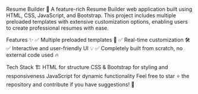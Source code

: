 Resume Builder 🚀
A feature-rich Resume Builder web application built using HTML, CSS, JavaScript, and Bootstrap. This project includes multiple preloaded templates with extensive customization options, enabling users to create professional resumes with ease.

Features ✨
✅ Multiple preloaded templates 🎨
✅ Real-time customization 🛠️
✅ Interactive and user-friendly UI 💡
✅ Completely built from scratch, no external code used 🔥

Tech Stack 🏗️
HTML for structure
CSS & Bootstrap for styling and responsiveness
JavaScript for dynamic functionality
Feel free to star ⭐ the repository and contribute if you have suggestions! 🚀


